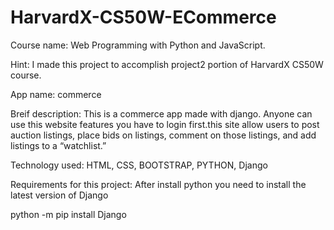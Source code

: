 # HarvardX-CS50W-ECommerce

Course name: Web Programming with Python and JavaScript.

Hint: I made this project to accomplish project2 portion of HarvardX CS50W course.

App name: commerce

Breif description: This is a commerce app made with django. Anyone can use this website features you have to login first.this site allow users to post auction listings, place bids on listings, comment on those listings, and add listings to a “watchlist.”

Technology used: HTML, CSS, BOOTSTRAP, PYTHON, Django

Requirements for this project:
After install python you need to install the latest version of Django

python -m pip install Django
